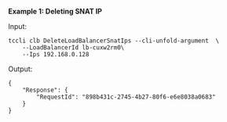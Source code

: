 **Example 1: Deleting SNAT IP**



Input: 

```
tccli clb DeleteLoadBalancerSnatIps --cli-unfold-argument  \
    --LoadBalancerId lb-cuxw2rm0\
    --Ips 192.168.0.128
```

Output: 
```
{
    "Response": {
        "RequestId": "898b431c-2745-4b27-80f6-e6e8038a0683"
    }
}
```

